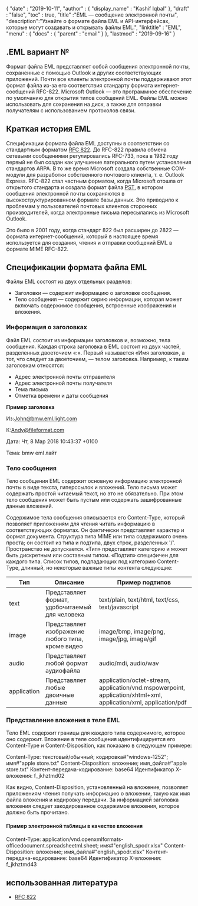 {
  "date" : "2019-10-11",
  "author" : {
    "display_name" : "Kashif Iqbal"
},
  "draft" : "false",
  "toc" : true,
  "title" :"EML — сообщение электронной почты",
  "description":"Узнайте о формате файла EML и API-интерфейсах, которые могут создавать и открывать файлы EML.",
  "linktitle" : "EML",
  "menu" : {
    "docs" : {
      "parent" : "email"
}
},
  "lastmod" : "2019-09-16"
}

## .EML вариант №

Формат файла EML представляет собой сообщения электронной почты, сохраненные с помощью Outlook и других соответствующих приложений. Почти все клиенты электронной почты поддерживают этот формат файла из-за его соответствия стандарту формата интернет-сообщений RFC-822. Microsoft Outlook — это программное обеспечение по умолчанию для открытия типов сообщений EML. Файлы EML можно использовать для сохранения на диск, а также для отправки получателям с использованием протоколов связи.

## Краткая история EML

Спецификации формата файла EML доступны в соответствии со стандартным форматом [RFC 822](https://www.ietf.org/rfc/rfc0822.txt). До RFC-822 правила обмена сетевыми сообщениями регулировались RFC-733, пока в 1982 году первый не был создан как улучшение латерального путем установления стандартов ARPA. В то же время Microsoft создала собственные COM-модули для разработки собственного почтового клиента, т. е. Outlook Express. RFC-822 стал частным форматом, когда Microsoft отошла от открытого стандарта и создала формат файла [PST](/ru/email/pst/), в котором сообщения электронной почты сохраняются в высокоструктурированном формате базы данных. Это приводило к проблемам у пользователей почтовых клиентов сторонних производителей, когда электронные письма пересылались из Microsoft Outlook.

Это было в 2001 году, когда стандарт 822 был расширен до 2822 — формата интернет-сообщений, который в настоящее время используется для создания, чтения и отправки сообщений EML в формате MIME RFC-822.

## Спецификации формата файла EML

Файлы EML состоят из двух отдельных разделов:

* Заголовки — содержит информацию о заголовке сообщения.
* Тело сообщения — содержит серию информации, которая может включать содержимое сообщения, встроенные изображения и вложения.

### Информация о заголовках ###

Файл EML состоит из информации заголовков и, возможно, тела сообщения. Каждая строка заголовка в EML состоит из двух частей, разделенных двоеточием «:». Первый называется «Имя заголовка», а тот, что следует за двоеточием, — телом заголовка. Например, к таким заголовкам относятся:

* Адрес электронной почты отправителя
* Адрес электронной почты получателя
* Тема письма
* Отметка времени и даты сообщения

**Пример заголовка**

Из:<John@bmw.eml.light.com>

К:<Andy@fileformat.com>

Дата: Чт, 8 Мар 2018 10:43:37 +0100

Тема: bmw eml лайт

### Тело сообщения ###

Тело сообщения EML содержит основную информацию электронной почты в виде текста, гиперссылок и вложений. Тело письма может содержать простой читаемый текст, но это не обязательно. При этом тело сообщения может быть пустым или содержать зашифрованные данные вложений.

Содержимое тела сообщения описывается его Content-Type, который позволяет приложениям для чтения читать информацию в соответствующих форматах. Он фактически представляет характер и формат документа. Структура типа MIME или типа содержимого очень проста; он состоит из типа и подтипа, двух строк, разделенных '/'. Пространство не допускается. «Тип» представляет категорию и может быть дискретным или составным типом. «Подтип» специфичен для каждого типа. Список типов, подпадающих под категорию Content-Type, длинный, но некоторые важные типы контента следующие:


|**Тип**|**Описание**|**Пример подтипов**
---|---|---|
|text|Представляет формат, удобочитаемый для человека|text/plain, text/html, text/css, text/javascript
|image|Представляет изображение любого типа, кроме видео|image/bmp, image/png, image/jpg, image/gif
|audio|Представляет любой формат аудиофайла|audio/mdi, audio/wav
|application|Представляет любые двоичные данные|application/octet-stream, application/vnd.mspowerpoint, application/xhtml+xml, application/xml, application/pdf

### Представление вложения в теле EML ###

Тело EML содержит границы для каждого типа содержимого, которое оно содержит. Вложение в теле сообщения идентифицируется его Content-Type и Content-Disposition, как показано в следующем примере:

Content-Type: текстовый/обычный; кодировка#"windows-1252"; имя#"apple store.txt"
Content-Disposition: вложение; имя_файла#"apple store.txt"
Контент-передача-кодирование: base64
Идентификатор X-вложения: f_jkhztmd02

Как видно, Content-Disposition, установленный на вложение, позволяет приложениям чтения получать информацию о вложении, такую как имя файла вложения и кодировку передачи. За информацией заголовка вложения следует закодированное содержимое вложения, которое должно быть прочитано.

#### Пример электронной таблицы в качестве вложения ####

Content-Type: application/vnd.openxmlformats-officedocument.spreadsheetml.sheet; имя#"english_spodr.xlsx"
Content-Disposition: вложение; имя_файла#"english_spodr.xlsx"
Контент-передача-кодирование: base64
Идентификатор X-вложения: f_jkhztmd43

## использованная литература

* [RFC 822](https://www.ietf.org/rfc/rfc0822.txt)

